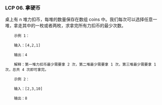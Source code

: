 ### LCP 06. 拿硬币



桌上有 n 堆力扣币，每堆的数量保存在数组 coins 中。我们每次可以选择任意一堆，拿走其中的一枚或者两枚，求拿完所有力扣币的最少次数。

```
    示例 1：
    
    输入：[4,2,1]
    
    输出：4
    
    解释：第一堆力扣币最少需要拿 2 次，第二堆最少需要拿 1 次，第三堆最少需要拿 1 次，总共 4 次即可拿完。
    
    示例 2：
    
    输入：[2,3,10]
    
    输出：8
```